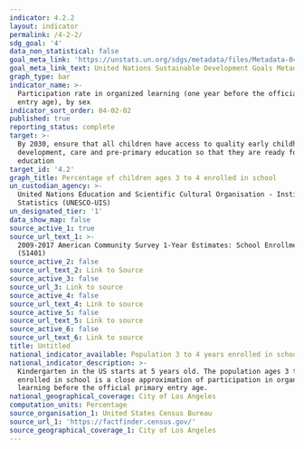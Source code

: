```yaml
---
indicator: 4.2.2
layout: indicator
permalink: /4-2-2/
sdg_goal: '4'
data_non_statistical: false
goal_meta_link: 'https://unstats.un.org/sdgs/metadata/files/Metadata-04-02-02.pdf'
goal_meta_link_text: United Nations Sustainable Development Goals Metadata (PDF 223 KB)
graph_type: bar
indicator_name: >-
  Participation rate in organized learning (one year before the official primary
  entry age), by sex
indicator_sort_order: 04-02-02
published: true
reporting_status: complete
target: >-
  By 2030, ensure that all children have access to quality early childhood
  development, care and pre-primary education so that they are ready for primary
  education
target_id: '4.2'
graph_title: Percentage of children ages 3 to 4 enrolled in school
un_custodian_agency: >-
  United Nations Education and Scientific Cultural Organisation - Institute of
  Statistics (UNESCO-UIS)
un_designated_tier: '1'
data_show_map: false
source_active_1: true
source_url_text_1: >-
  2009-2017 American Community Survey 1-Year Estimates: School Enrollment
  (S1401)
source_active_2: false
source_url_text_2: Link to Source
source_active_3: false
source_url_3: Link to source
source_active_4: false
source_url_text_4: Link to source
source_active_5: false
source_url_text_5: Link to source
source_active_6: false
source_url_text_6: Link to source
title: Untitled
national_indicator_available: Population 3 to 4 years enrolled in school
national_indicator_description: >-
  Kindergarten in the US starts at 5 years old. The population ages 3 to 4 years
  enrolled in school is a close approximation of participation in organized
  learning before the official primary entry age.
national_geographical_coverage: City of Los Angeles
computation_units: Percentage
source_organisation_1: United States Census Bureau
source_url_1: 'https://factfinder.census.gov/'
source_geographical_coverage_1: City of Los Angeles
---
```

